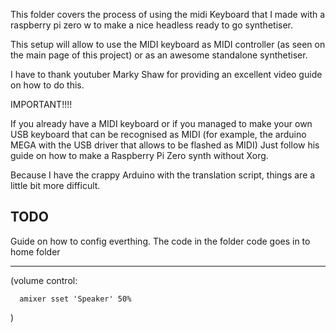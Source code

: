 This folder covers the process of using the midi Keyboard that I made with a raspberry pi zero w to make a nice headless ready to go
synthetiser.

This setup will allow to use the MIDI keyboard as MIDI controller (as seen on the main page of this project) or as an awesome standalone
synthetiser.

I have to thank youtuber Marky Shaw for providing an excellent video guide on how to do this.

IMPORTANT!!!!

If you already have a MIDI keyboard or if you managed to make your own USB keyboard that can be recognised as MIDI (for example,
the arduino MEGA with the USB driver that allows to be flashed as MIDI) Just follow his guide on how to make a Raspberry Pi Zero
synth without Xorg.

Because I have the crappy Arduino with the translation script, things are a little bit more difficult.

TODO
----------
Guide on how to config everthing. The code in the folder code goes in to home folder

----------

(volume control:

      amixer sset 'Speaker' 50%
)
